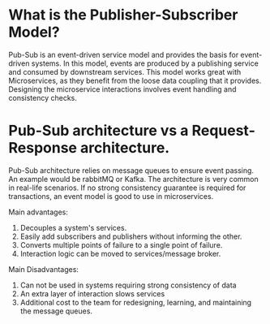 # What is the Publisher-Subscriber Model?

Pub-Sub is an event-driven service model and provides the basis for event-driven systems.
In this model, events are produced by a publishing service and consumed by downstream services.
This model works great with Microservices, as they benefit from the loose data coupling that it provides.  
Designing the microservice interactions involves event handling and consistency checks. 


# Pub-Sub architecture vs a Request-Response architecture.

Pub-Sub architecture relies on message queues to ensure event passing. An example would be rabbitMQ or Kafka.
The architecture is very common in real-life scenarios. 
If no strong consistency guarantee is required for transactions, an event model is good to use in microservices.

Main advantages:
1. Decouples a system's services.
2. Easily add subscribers and publishers without informing the other.
3. Converts multiple points of failure to a single point of failure.
4. Interaction logic can be moved to services/message broker.

Main Disadvantages:
1. Can not be used in systems requiring strong consistency of data
2. An extra layer of interaction slows services
3. Additional cost to the team for redesigning, learning, and maintaining the message queues.



